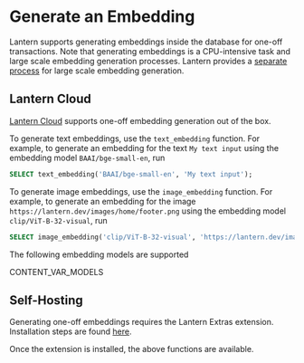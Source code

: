 # Generate an Embedding

Lantern supports generating embeddings inside the database for one-off transactions. Note that generating embeddings is a CPU-intensive task and large scale embedding generation processes. Lantern provides a [separate process](/docs/develop/generate) for large scale embedding generation.

## Lantern Cloud

[Lantern Cloud](/) supports one-off embedding generation out of the box.

To generate text embeddings, use the `text_embedding` function. For example, to generate an embedding for the text `My text input` using the embedding model `BAAI/bge-small-en`, run

```sql
SELECT text_embedding('BAAI/bge-small-en', 'My text input');
```

To generate image embeddings, use the `image_embedding` function. For example, to generate an embedding for the image `https://lantern.dev/images/home/footer.png` using the embedding model `clip/ViT-B-32-visual`, run

```sql
SELECT image_embedding('clip/ViT-B-32-visual', 'https://lantern.dev/images/home/footer.png');
```

The following embedding models are supported

CONTENT_VAR_MODELS

## Self-Hosting

Generating one-off embeddings requires the Lantern Extras extension. Installation steps are found [here](/docs/lantern-extras/install).

Once the extension is installed, the above functions are available.
